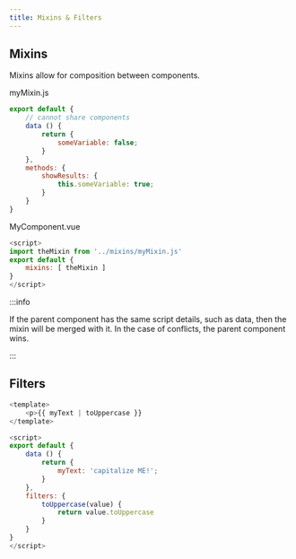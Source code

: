 ```yaml
---
title: Mixins & Filters
---
```

## Mixins
Mixins allow for composition between components. 

myMixin.js
```javascript
export default {
    // cannot share components
    data () {
        return {
            someVariable: false;
        }
    },
    methods: {
        showResults: {
            this.someVariable: true;
        }
    }
}
```
MyComponent.vue
```javascript
<script>
import theMixin from '../mixins/myMixin.js'
export default {
    mixins: [ theMixin ]
}
</script>
```

:::info

If the parent component has the same script details, such as data, then the mixin will be merged with it. In the case of conflicts, the parent component wins.

:::

## Filters
```javascript
<template>
    <p>{{ myText | toUppercase }}
</template>

<script>
export default {
    data () {
        return {
            myText: 'capitalize ME!';
        }
    },
    filters: {
        toUppercase(value) {
            return value.toUppercase
        }
    }
}
</script>

```